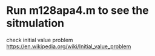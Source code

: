 # Run m128apa4.m to see the sitmulation
check initial value problem https://en.wikipedia.org/wiki/Initial_value_problem
